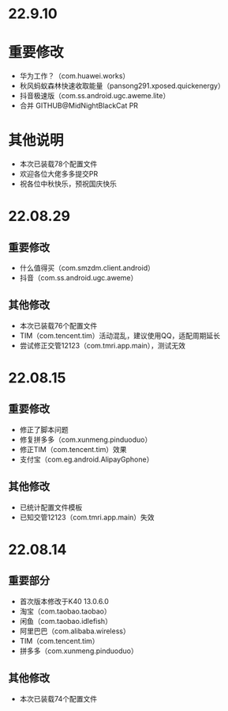# 22.9.10

# 重要修改

- 华为工作？（com.huawei.works）
- 秋风蚂蚁森林快速收取能量（pansong291.xposed.quickenergy）
- 抖音极速版（com.ss.android.ugc.aweme.lite）
- 合并 GITHUB@MidNightBlackCat PR

# 其他说明

- 本次已装载78个配置文件
- 欢迎各位大佬多多提交PR
- 祝各位中秋快乐，预祝国庆快乐


# 22.08.29

## 重要修改

- 什么值得买（com.smzdm.client.android）
- 抖音（com.ss.android.ugc.aweme）

## 其他修改

- 本次已装载76个配置文件
- TIM（com.tencent.tim）活动混乱，建议使用QQ，适配周期延长
- 尝试修正交管12123（com.tmri.app.main），测试无效


# 22.08.15

## 重要修改

- 修正了脚本问题
- 修复拼多多（com.xunmeng.pinduoduo）
- 修正TIM（com.tencent.tim）效果
- 支付宝（com.eg.android.AlipayGphone）


## 其他修改

- 已统计配置文件模板
- 已知交管12123（com.tmri.app.main）失效


# 22.08.14

## 重要部分

- 首次版本修改于K40 13.0.6.0
- 淘宝（com.taobao.taobao）
- 闲鱼（com.taobao.idlefish）
- 阿里巴巴（com.alibaba.wireless）
- TIM（com.tencent.tim）
- 拼多多（com.xunmeng.pinduoduo）

## 其他修改

- 本次已装载74个配置文件